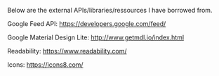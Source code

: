 Below are the external APIs/libraries/ressources I have borrowed from.


Google Feed API: https://developers.google.com/feed/

Google Material Design Lite: http://www.getmdl.io/index.html

Readability: https://www.readability.com/

Icons: https://icons8.com/

